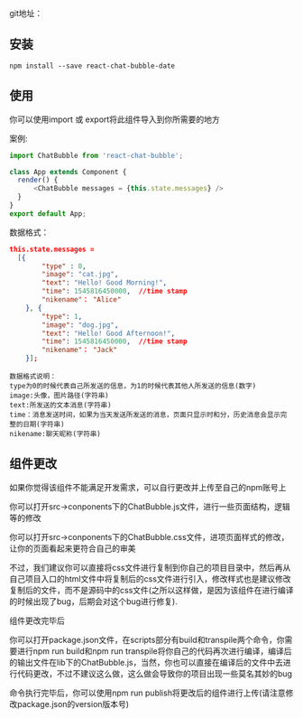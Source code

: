 git地址：

[https://github.com/yaoyuanshou/react-chat-bubble-date]: https://github.com/yaoyuanshou/react-chat-bubble-date	"react-chat-bubble-date"



## 安装

```
npm install --save react-chat-bubble-date
```

## 使用

你可以使用import 或 export将此组件导入到你所需要的地方

案例:

```js
import ChatBubble from 'react-chat-bubble';

class App extends Component {
  render() {
      <ChatBubble messages = {this.state.messages} />
  }
}
export default App;
```

数据格式：
```json
this.state.messages =
  [{
	    "type" : 0,
	    "image": "cat.jpg",
	    "text": "Hello! Good Morning!",
      	"time": 1545816450000,  //time stamp
      	"nikename"： "Alice"
	}, {
	    "type": 1,
	    "image": "dog.jpg",
	    "text": "Hello! Good Afternoon!",
        "time": 1545816450000,  //time stamp
      	"nikename"： "Jack"
	}];

```
```
数据格式说明：
type为0的时候代表自己所发送的信息，为1的时候代表其他人所发送的信息(数字)
image:头像，图片路径(字符串)
text:所发送的文本消息(字符串)
time：消息发送时间，如果为当天发送所发送的消息，页面只显示时和分，历史消息会显示完整的日期(字符串)
nikename:聊天昵称(字符串)
```

## 组件更改

如果你觉得该组件不能满足开发需求，可以自行更改并上传至自己的npm账号上

你可以打开src->conponents下的ChatBubble.js文件，进行一些页面结构，逻辑等的修改

你可以打开src->conponents下的ChatBubble.css文件，进项页面样式的修改，让你的页面看起来更符合自己的审美

不过，我们建议你可以直接将css文件进行复制到你自己的项目目录中，然后再从自己项目入口的html文件中将复制后的css文件进行引入，修改样式也是建议修改复制后的文件，而不是源码中的css文件(之所以这样做，是因为该组件在进行编译的时候出现了bug，后期会对这个bug进行修复).

组件更改完毕后

你可以打开package.json文件，在scripts部分有build和transpile两个命令，你需要进行npm run build和npm run transpile将你自己的代码再次进行编译，编译后的输出文件在lib下的ChatBubble.js，当然，你也可以直接在编译后的文件中去进行代码更改，不过不建议这么做，这么做会导致你的项目出现一些莫名其妙的bug

命令执行完毕后，你可以使用npm run publish将更改后的组件进行上传(请注意修改package.json的version版本号)



